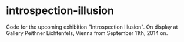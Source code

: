 introspection-illusion
======================

Code for the upcoming exhibition "Introspection Illusion". On display at Gallery Peithner Lichtenfels, Vienna from September 11th, 2014 on.
